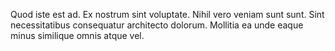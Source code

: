 Quod iste est ad.
Ex nostrum sint voluptate.
Nihil vero veniam sunt sunt.
Sint necessitatibus consequatur architecto dolorum.
Mollitia ea unde eaque minus similique omnis atque vel.